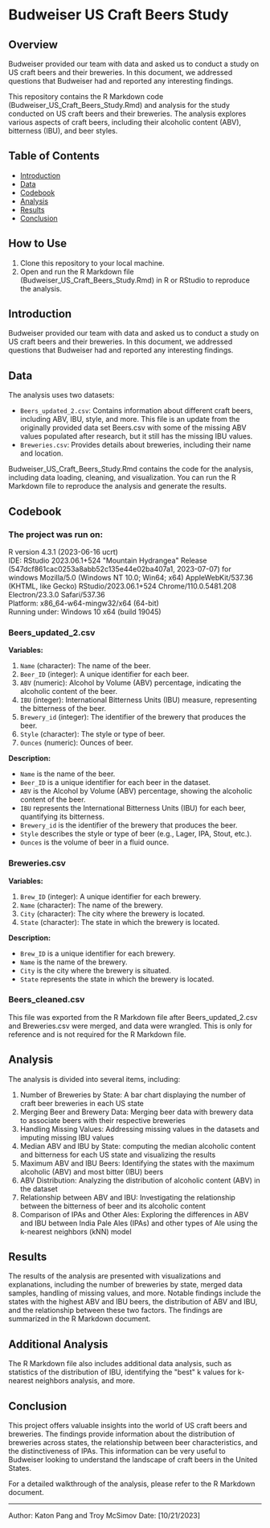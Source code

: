# Budweiser US Craft Beers Study

## Overview

Budweiser provided our team with data and asked us to conduct a study on US craft beers and their breweries. In this document, we addressed questions that Budweiser had and reported any interesting findings.  

This repository contains the R Markdown code (Budweiser_US_Craft_Beers_Study.Rmd) and analysis for the study conducted on US craft beers and their breweries. The analysis explores various aspects of craft beers, including their alcoholic content (ABV), bitterness (IBU), and beer styles.

## Table of Contents

- [Introduction](#introduction)
- [Data](#data)
- [Codebook](#Codebook)
- [Analysis](#analysis)
- [Results](#results)
- [Conclusion](#conclusion)

## How to Use

1. Clone this repository to your local machine.
2. Open and run the R Markdown file (Budweiser_US_Craft_Beers_Study.Rmd) in R or RStudio to reproduce the analysis.

## Introduction

Budweiser provided our team with data and asked us to conduct a study on US craft beers and their breweries. In this document, we addressed questions that Budweiser had and reported any interesting findings.

## Data

The analysis uses two datasets:
- `Beers_updated_2.csv`: Contains information about different craft beers, including ABV, IBU, style, and more. This file is an update from the originally provided data set Beers.csv with some of the missing ABV values populated after research, but it still has the missing IBU values.
- `Breweries.csv`: Provides details about breweries, including their name and location.

Budweiser_US_Craft_Beers_Study.Rmd contains the code for the analysis, including data loading, cleaning, and visualization. You can run the R Markdown file to reproduce the analysis and generate the results.  

## Codebook

### The project was run on:
R version 4.3.1 (2023-06-16 ucrt)  
IDE: RStudio 2023.06.1+524 "Mountain Hydrangea" Release (547dcf861cac0253a8abb52c135e44e02ba407a1, 2023-07-07) for windows
Mozilla/5.0 (Windows NT 10.0; Win64; x64) AppleWebKit/537.36 (KHTML, like Gecko) RStudio/2023.06.1+524 Chrome/110.0.5481.208 Electron/23.3.0 Safari/537.36  
Platform: x86_64-w64-mingw32/x64 (64-bit)  
Running under: Windows 10 x64 (build 19045)  

### Beers_updated_2.csv

**Variables:**

1. `Name` (character): The name of the beer.
2. `Beer_ID` (integer): A unique identifier for each beer.
3. `ABV` (numeric): Alcohol by Volume (ABV) percentage, indicating the alcoholic content of the beer.
4. `IBU` (integer): International Bitterness Units (IBU) measure, representing the bitterness of the beer.
5. `Brewery_id` (integer): The identifier of the brewery that produces the beer.
6. `Style` (character): The style or type of beer.
7. `Ounces` (numeric): Ounces of beer.

**Description:**

- `Name` is the name of the beer.
- `Beer_ID` is a unique identifier for each beer in the dataset.
- `ABV` is the Alcohol by Volume (ABV) percentage, showing the alcoholic content of the beer.
- `IBU` represents the International Bitterness Units (IBU) for each beer, quantifying its bitterness.
- `Brewery_id` is the identifier of the brewery that produces the beer.
- `Style` describes the style or type of beer (e.g., Lager, IPA, Stout, etc.).
- `Ounces` is the volume of beer in a fluid ounce.

### Breweries.csv

**Variables:**

1. `Brew_ID` (integer): A unique identifier for each brewery.
2. `Name` (character): The name of the brewery.
3. `City` (character): The city where the brewery is located.
4. `State` (character): The state in which the brewery is located.

**Description:**

- `Brew_ID` is a unique identifier for each brewery.
- `Name` is the name of the brewery.
- `City` is the city where the brewery is situated.
- `State` represents the state in which the brewery is located.

### Beers_cleaned.csv

This file was exported from the R Markdown file after Beers_updated_2.csv and Breweries.csv were merged, and data were wrangled. This is only for reference and is not required for the R Markdown file. 

## Analysis

The analysis is divided into several items, including:

1. Number of Breweries by State: A bar chart displaying the number of craft beer breweries in each US state
2. Merging Beer and Brewery Data: Merging beer data with brewery data to associate beers with their respective breweries
3. Handling Missing Values: Addressing missing values in the datasets and imputing missing IBU values
4. Median ABV and IBU by State: computing the median alcoholic content and bitterness for each US state and visualizing the results
5. Maximum ABV and IBU Beers: Identifying the states with the maximum alcoholic (ABV) and most bitter (IBU) beers
6. ABV Distribution: Analyzing the distribution of alcoholic content (ABV) in the dataset
7. Relationship between ABV and IBU: Investigating the relationship between the bitterness of beer and its alcoholic content
8. Comparison of IPAs and Other Ales: Exploring the differences in ABV and IBU between India Pale Ales (IPAs) and other types of Ale using the k-nearest neighbors (kNN) model 

## Results

The results of the analysis are presented with visualizations and explanations, including the number of breweries by state, merged data samples, handling of missing values, and more. Notable findings include the states with the highest ABV and IBU beers, the distribution of ABV and IBU, and the relationship between these two factors. The findings are summarized in the R Markdown document.

## Additional Analysis

The R Markdown file also includes additional data analysis, such as statistics of the distribution of IBU, identifying the "best" k values for k-nearest neighbors analysis, and more.

## Conclusion

This project offers valuable insights into the world of US craft beers and breweries. The findings provide information about the distribution of breweries across states, the relationship between beer characteristics, and the distinctiveness of IPAs. This information can be very useful to Budweiser looking to understand the landscape of craft beers in the United States.

For a detailed walkthrough of the analysis, please refer to the R Markdown document.

---
Author: Katon Pang and Troy McSimov
Date: [10/21/2023]
